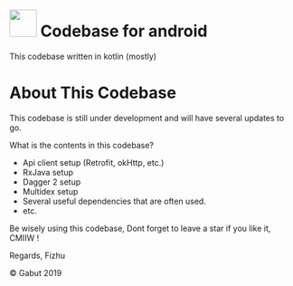 # <img src="https://trello-attachments.s3.amazonaws.com/5d7725b31c9f2e3f9d57a132/608x608/58de3df5c669f7fb8edf365e4632936d/logo_base.png" width="48"> Codebase for android

This codebase written in kotlin (mostly)

# About This Codebase

This codebase is still under development and will have several updates to go.

What is the contents in this codebase?
- Api client setup (Retrofit, okHttp, etc.)
- RxJava setup
- Dagger 2 setup
- Multidex setup
- Several useful dependencies that are often used.
- etc.

Be wisely using this codebase,
Dont forget to leave a star if you like it, CMIIW !

Regards, Fizhu

© Gabut 2019
